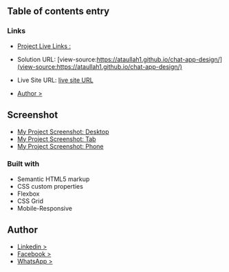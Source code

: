 ## Table of contents entry

### Links

- [Project Live Links : ](https://ataullah1.github.io/chat-app-design/)
- Solution URL: [view-source:https://ataullah1.github.io/chat-app-design/](view-source:https://ataullah1.github.io/chat-app-design/)
- Live Site URL: [live site URL](https://ataullah1.github.io/chat-app-design/)

- [Author >](https://www.linkedin.com/in/md-ataullah/)

## Screenshot

- [My Project Screenshot: Desktop](./design/pc.png)
- [My Project Screenshot: Tab](./design/tab.png)
- [My Project Screenshot: Phone](./design/phn.jpeg)

### Built with

- Semantic HTML5 markup
- CSS custom properties
- Flexbox
- CSS Grid
- Mobile-Responsive

## Author

- [Linkedin >](https://www.linkedin.com/in/md-ataullah/)
- [Facebook >](https://www.facebook.com/MdAtaullah11)
- [WhatsApp >](https://api.whatsapp.com/send/?phone=8801719199967&text&type=phone_number&app_absent=0)
